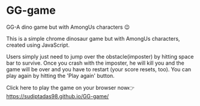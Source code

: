 # GG-game
GG-A dino game but with AmongUs characters 😉

This is a simple chrome dinosaur game but with AmongUs characters, created using JavaScript.

Users simply just need to jump over the obstacle(imposter) by hitting space bar to survive. Once you crash with the imposter, he will kill you and the game will be over and you have to restart (your score resets, too). You can play again by hitting the 'Play again' button.

Click here to play the game on your browser now👉
https://sudiptadas98.github.io/GG-game/
